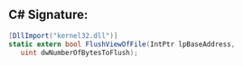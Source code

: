 
## C# Signature:
```cs
[DllImport("kernel32.dll")]
static extern bool FlushViewOfFile(IntPtr lpBaseAddress,
   uint dwNumberOfBytesToFlush);
```

